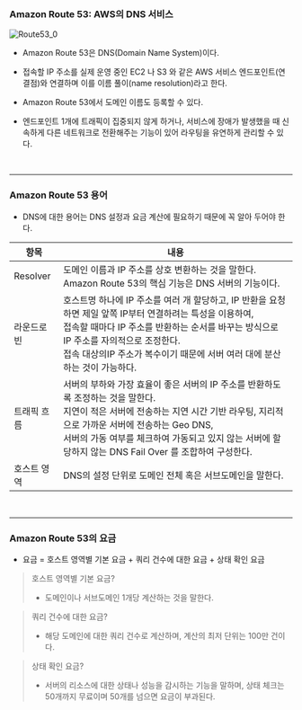 ### Amazon Route 53: AWS의 DNS 서비스

![Route53_0](https://user-images.githubusercontent.com/50399804/134810584-fc75f38d-dba4-4577-b450-d80c7e8a1f4c.png)

- Amazon Route 53은 DNS(Domain Name System)이다.

  

- 접속할 IP 주소를 실제 운영 중인 EC2 나 S3 와 같은 AWS 서비스 엔드포인트(연결점)와 연결하며 이를 이름 풀이(name resolution)라고 한다.

  

- Amazon Route 53에서 도메인 이름도 등록할 수 있다.

  

- 엔드포인트 1개에 트래픽이 집중되지 않게 하거나, 서비스에 장애가 발생했을 때 신속하게 다른 네트워크로 전환해주는 기능이 있어 라우팅을 유연하게 관리할 수 있다.



<br>



***

### Amazon Route 53 용어

- DNS에 대한 용어는 DNS 설정과 요금 계산에 필요하기 때문에 꼭 알아 두어야 한다.

| 항목        | 내용                                                         |
| ----------- | ------------------------------------------------------------ |
| Resolver    | 도메인 이름과 IP 주소를 상호 변환하는 것을 말한다.<br>Amazon Route 53의 핵심 기능은 DNS 서버의 기능이다. |
| 라운드로빈  | 호스트명 하나에 IP 주소를 여러 개 할당하고, IP 반환을 요청하면 제일 앞쪽 IP부터 연결하려는 특성을 이용하여, <br>접속할 때마다 IP 주소를 반환하는 순서를 바꾸는 방식으로 IP 주소를 자의적으로 조정한다. <br>접속 대상의IP 주소가 복수이기 때문에 서버 여러 대에 분산하는 것이 가능하다. |
| 트래픽 흐름 | 서버의 부하와 가장 효율이 좋은 서버의 IP 주소를 반환하도록 조정하는 것을 말한다.<br>지연이 적은 서버에 전송하는 지연 시간 기반 라우팅, 지리적으로 가까운 서버에 전송하는 Geo DNS, <br>서버의 가동 여부를 체크하여 가동되고 있지 않는 서버에 할당하지 않는 DNS Fail Over 를 조합하여 구성한다. |
| 호스트 영역 | DNS의 설정 단위로 도메인 전체 혹은 서브도메인을 말한다.      |



<br>

***

### Amazon Route 53의 요금

- 요금 = 호스트 영역별 기본 요금 + 쿼리 건수에 대한 요금 + 상태 확인 요금



> 호스트 영역별 기본 요금?
>
> - 도메인이나 서브도메인 1개당 계산하는 것을 말한다. 



> 쿼리 건수에 대한 요금?
>
> - 해당 도메인에 대한 쿼리 건수로 계산하며, 계산의 최저 단위는 100만 건이다.



> 상태 확인 요금?
>
> - 서버의 리소스에 대한 상태나 성능을 감시하는 기능을 말하며, 상태 체크는 50개까지 무료이며 50개를 넘으면 요금이 부과된다.
